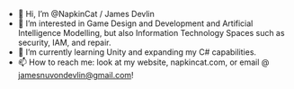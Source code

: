 - 👋 Hi, I’m @NapkinCat / James Devlin
- 👀 I’m interested in Game Design and Development and Artificial Intelligence Modelling, but also Information Technology Spaces such as security, IAM, and repair.
- 🌱 I’m currently learning Unity and expanding my C# capabilities.
- 📫 How to reach me: look at my website, napkincat.com, or email @ jamesnuvondevlin@gmail.com!

<!---
NapkinCat/NapkinCat is a ✨ special ✨ repository because its `README.md` (this file) appears on your GitHub profile.
You can click the Preview link to take a look at your changes.
--->
